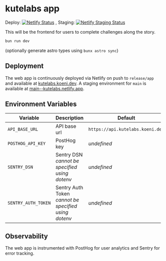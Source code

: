 # kutelabs app

Deploy: [![Netlify Status](https://api.netlify.com/api/v1/badges/10305205-1aca-4d18-89ea-d768c1f76315/deploy-status)](https://app.netlify.com/sites/kutelabs/deploys)
, Staging: [![Netlify Staging Status](https://api.netlify.com/api/v1/badges/10305205-1aca-4d18-89ea-d768c1f76315/deploy-status?branch=main)](https://app.netlify.com/sites/kutelabs/deploys)

This will be the frontend for users to complete challenges along the story.

```sh
bun run dev
```

(optionally generate astro types using `bunx astro sync`)

## Deployment

The web app is continuously deployed via Netlify on push to `release/app` and available at [kutelabs.koeni.dev](https://kutelabs.koeni.dev).
A staging environment for `main` is available at [main--kutelabs.netlify.app](https://main--kutelabs.netlify.app).

## Environment Variables

| Variable            | Description                                          | Default                          |
| ------------------- | ---------------------------------------------------- | -------------------------------- |
| `API_BASE_URL`      | API base url                                         | `https://api.kutelabs.koeni.dev` |
| `POSTHOG_API_KEY`   | PostHog key                                          | _undefined_                      |
| `SENTRY_DSN`        | Sentry DSN _cannot be specified using dotenv_        | _undefined_                      |
| `SENTRY_AUTH_TOKEN` | Sentry Auth Token _cannot be specified using dotenv_ | _undefined_                      |

## Observability

The web app is instrumented with PostHog for user analytics and Sentry for error tracking.
